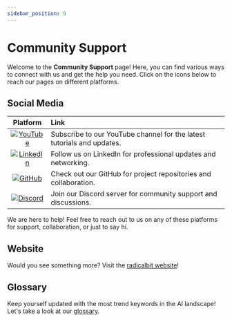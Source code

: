 ```yaml
---
sidebar_position: 9
---
```


# Community Support

Welcome to the **Community Support** page! Here, you can find various ways to connect with us and get the help you need. Click on the icons below to reach our pages on different platforms.

## Social Media

| Platform  | Link | 
|:---------:|:-----|
| [![YouTube](https://img.shields.io/badge/YouTube-FF0000?style=for-the-badge&logo=youtube&logoColor=white)](https://www.youtube.com/@radicalbit5002) | Subscribe to our YouTube channel for the latest tutorials and updates. |
| [![LinkedIn](https://img.shields.io/badge/LinkedIn-0A66C2?style=for-the-badge&logo=linkedin&logoColor=white)](https://www.linkedin.com/company/radicalbit/) | Follow us on LinkedIn for professional updates and networking. |
| [![GitHub](https://img.shields.io/badge/GitHub-181717?style=for-the-badge&logo=github&logoColor=white)](https://github.com/radicalbit/radicalbit-ai-monitoring) | Check out our GitHub for project repositories and collaboration. |
| [![Discord](https://img.shields.io/badge/Discord-5865F2?style=for-the-badge&logo=discord&logoColor=white)](https://discord.com/invite/x2Ze8TMRsD) | Join our Discord server for community support and discussions. |



We are here to help! Feel free to reach out to us on any of these platforms for support, collaboration, or just to say hi.

## Website
Would you see something more?  Visit the [radicalbit website](https://radicalbit.ai/)!

## Glossary
Keep yourself updated with the most trend keywords in the AI landscape! Let's take a look at our [glossary](https://radicalbit.ai/resources/glossary/).
